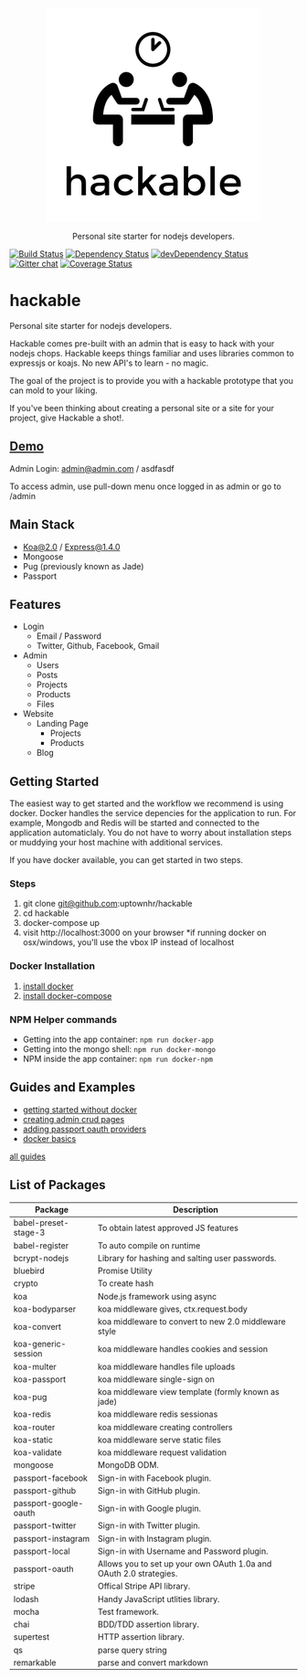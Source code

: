 <p align="center">
  <a href="http://gulpjs.com">
    <img src="https://raw.githubusercontent.com/uptownhr/hackable/master/public/site/img/hackable-logo.png">
  </a>
  <p align="center">Personal site starter for nodejs developers.</p>
</p>

[![Build Status](https://travis-ci.org/uptownhr/hackable.svg)](https://travis-ci.org/uptownhr/hackable)
[![Dependency Status](https://david-dm.org/uptownhr/hackable.svg)](https://david-dm.org/uptownhr/hackable)
[![devDependency Status](https://david-dm.org/uptownhr/hackable/dev-status.svg)](https://david-dm.org/uptownhr/hackable)
[![Gitter chat](https://badges.gitter.im/uptownhr/hackable.png)](https://gitter.im/uptownhr/hackable)
[![Coverage Status](https://coveralls.io/repos/github/uptownhr/hackable/badge.svg?branch=master)](https://coveralls.io/github/uptownhr/hackable?branch=master)

# hackable
Personal site starter for nodejs developers.

Hackable comes pre-built with an admin that is easy to hack with your nodejs chops. Hackable keeps things familiar and uses libraries common to expressjs or koajs. No new API's to learn - no magic. 

The goal of the project is to provide you with a hackable prototype that you can mold to your liking.

If you've been thinking about creating a personal site or a site for your project, give Hackable a shot!.

## [Demo](http://hackable.penguin.ws)

Admin Login: admin@admin.com / asdfasdf

To access admin, use pull-down menu once logged in as admin or go to /admin

## Main Stack
- Koa@2.0 / Express@1.4.0
- Mongoose
- Pug (previously known as Jade)
- Passport

## Features
- Login
  - Email / Password
  - Twitter, Github, Facebook, Gmail
- Admin
  - Users
  - Posts
  - Projects
  - Products
  - Files
- Website
  - Landing Page
    - Projects
    - Products
  - Blog

## Getting Started
The easiest way to get started and the workflow we recommend is using docker. Docker handles the service depencies for the application to run. For example, Mongodb and Redis will be started and connected to the application automaticlaly. You do not have to worry about installation steps or muddying your host machine with additional services. 

If you have docker available, you can get started in two steps.

### Steps
1. git clone git@github.com:uptownhr/hackable
2. cd hackable
3. docker-compose up
4. visit http://localhost:3000 on your browser *if running docker on osx/windows, you'll use the vbox IP instead of localhost

### Docker Installation
1. [install docker](https://docs.docker.com/engine/installation/)
2. [install docker-compose](https://docs.docker.com/compose/install/)

### NPM Helper commands
- Getting into the app container: `npm run docker-app`
- Getting into the mongo shell: `npm run docker-mongo`
- NPM inside the app container: `npm run docker-npm`

## Guides and Examples
- [getting started without docker](docs/getting-started-without-docker.md)
- [creating admin crud pages](docs/crud.md)
- [adding passport oauth providers](docs/passport.md)
- [docker basics](docs/docker.md)

[all guides](docs)

## List of Packages

| Package                         | Description                                                           |
| ------------------------------- | --------------------------------------------------------------------- |
| babel-preset-stage-3            | To obtain latest approved JS features                                 |
| babel-register                  | To auto compile on runtime                                            |
| bcrypt-nodejs                   | Library for hashing and salting user passwords.                       |
| bluebird                        | Promise Utility                                                       |
| crypto                          | To create hash                                                        |
| koa                             | Node.js framework using async                                         |
| koa-bodyparser                  | koa middleware gives, ctx.request.body                                |
| koa-convert                     | koa middleware to convert to new 2.0 middleware style                 |
| koa-generic-session             | koa middleware handles cookies and session                            |
| koa-multer                      | koa middleware handles file uploads                                   |
| koa-passport                    | koa middleware single-sign on                                         |
| koa-pug                         | koa middleware view template (formly known as jade)                   |
| koa-redis                       | koa middleware redis sessionas                                        |
| koa-router                      | koa middleware creating controllers                                   |
| koa-static                      | koa middleware serve static files                                     |
| koa-validate                    | koa middleware request validation                                     |
| mongoose                        | MongoDB ODM.                                                          |
| passport-facebook               | Sign-in with Facebook plugin.                                         |
| passport-github                 | Sign-in with GitHub plugin.                                           |
| passport-google-oauth           | Sign-in with Google plugin.                                           |
| passport-twitter                | Sign-in with Twitter plugin.                                          |
| passport-instagram              | Sign-in with Instagram plugin.                                        |
| passport-local                  | Sign-in with Username and Password plugin.                            |
| passport-oauth                  | Allows you to set up your own OAuth 1.0a and OAuth 2.0 strategies.    |
| stripe                          | Offical Stripe API library.                                           |
| lodash                          | Handy JavaScript utlities library.                                    |
| mocha                           | Test framework.                                                       |
| chai                            | BDD/TDD assertion library.                                            |
| supertest                       | HTTP assertion library.                                               |
| qs                              | parse query string                                                    |
| remarkable                      | parse and convert markdown                                            |

